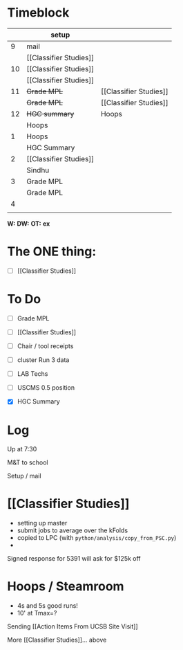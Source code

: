 # Timeblock

|     | setup                  |                        |
| --- | ---------------------- | ---------------------- |
| 9   | mail                   |                        |
|     | [[Classifier Studies]] |                        |
| 10  | [[Classifier Studies]] |                        |
|     | [[Classifier Studies]] |                        |
| 11  | ~~Grade MPL~~          | [[Classifier Studies]] |
|     | ~~Grade MPL~~          | [[Classifier Studies]] |
| 12  | ~~HGC summary~~        | Hoops                  |
|     | Hoops                  |                        |
| 1   | Hoops                  |                        |
|     | HGC Summary            |                        |
| 2   | [[Classifier Studies]] |                        |
|     | Sindhu                 |                        |
| 3   | Grade MPL              |                        |
|     | Grade MPL              |                        |
| 4   |                        |                        |
|     |                        |                        |

**W:**
**DW:**
**OT:**
**ex** 
# The ONE thing: 
- [ ] [[Classifier Studies]]


# To Do
- [ ] Grade MPL
- [ ]  [[Classifier Studies]]
- [ ] Chair / tool receipts
- [ ]  cluster Run 3 data
- [ ] LAB Techs
- [ ] USCMS 0.5 position
- [x] HGC Summary


# Log

Up at 7:30

M&T to school

Setup / mail 

# [[Classifier Studies]]
- setting up master
- submit jobs to average over the kFolds
- copied to LPC (with `python/analysis/copy_from_PSC.py`)
- 



Signed response for 5391 will ask for $125k off

# Hoops / Steamroom
- 4s and 5s good runs! 
- 10' at Tmax=?

Sending [[Action Items From UCSB Site Visit]]

More [[Classifier Studies]]... above
